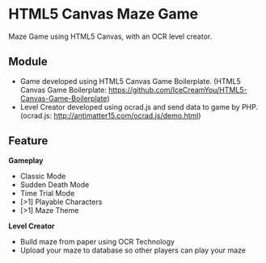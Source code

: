HTML5 Canvas Maze Game
==========

Maze Game using HTML5 Canvas, with an OCR level creator.

Module
----------
- Game
developed using HTML5 Canvas Game Boilerplate. (HTML5 Canvas Game Boilerplate: https://github.com/IceCreamYou/HTML5-Canvas-Game-Boilerplate)
- Level Creator
developed using ocrad.js and send data to game by PHP. (ocrad.js: http://antimatter15.com/ocrad.js/demo.html)

Feature
----------
**Gameplay**
- Classic Mode
- Sudden Death Mode
- Time Trial Mode
- [>1] Playable Characters
- [>1] Maze Theme

**Level Creator**
- Build maze from paper using OCR Technology
- Upload your maze to database so other players can play your maze
